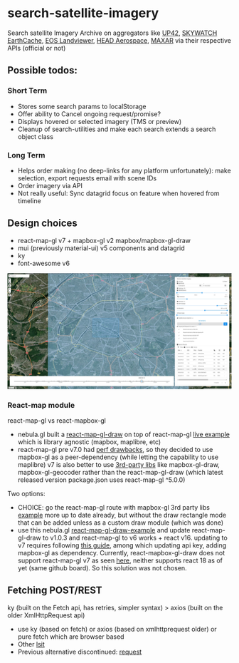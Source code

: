 # search-satellite-imagery
Search satellite Imagery Archive on aggregators like [UP42](https://console.up42.com/catalog), [SKYWATCH EarthCache](https://console.earthcache.com/search-archive), [EOS Landviewer](https://eos.com/landviewer), [HEAD Aerospace](https://headfinder.head-aerospace.eu/sales), [MAXAR](https://discover.maxar.com) via their respective APIs (official or not)

## Possible todos: 
### Short Term
 - Stores some search params to localStorage
 - Offer ability to Cancel ongoing request/promise?
 - Displays hovered or selected imagery (TMS or preview)
 - Cleanup of search-utilities and make each search extends a search object class
### Long Term
 - Helps order making (no deep-links for any platform unfortunately): make selection, export requests email with scene IDs
 - Order imagery via API
 - Not really useful: Sync datagrid focus on feature when hovered from timeline

## Design choices
 - react-map-gl v7 + mapbox-gl v2 mapbox/mapbox-gl-draw
 - mui (previously material-ui) v5 components and datagrid
 - ky
 - font-awesome v6

![Screenshot](screenshot.jpg)

### React-map module
react-map-gl vs react-mapbox-gl
 - nebula.gl built a [react-map-gl-draw](https://github.com/uber/nebula.gl/tree/master/examples/react-map-gl-draw) on top of react-map-gl [live example](https://nebula.gl/docs/interactive-examples/react-map-gl-draw-example) which is library agnostic (mapbox, maplibre, etc)
 - react-map-gl pre v7.0 had [perf drawbacks](https://github.com/visgl/react-map-gl/issues/1646), so they decided to use mapbox-gl as a peer-dependency (while letting the capability to use maplibre)
v7 is also better to use [3rd-party libs](https://github.com/visgl/react-map-gl/blob/master/docs/whats-new.md) like mapbox-gl-draw, mapbox-gl-geocoder rather than the react-map-gl-draw (which latest released version package.json uses react-map-gl ^5.0.0)

Two options:
 - CHOICE: go the react-map-gl route with mapbox-gl 3rd party libs [example](https://visgl.github.io/react-map-gl/examples/draw-polygon) more up to date already, but without the draw rectangle mode that can be added unless as a custom draw module (which was done)
 - use this nebula.gl [react-map-gl-draw-example](https://nebula.gl/docs/interactive-examples/react-map-gl-draw-example) and update react-map-gl-draw to v1.0.3 and react-map-gl to v6 works + react v16. updating to v7 requires following [this guide](https://github.com/visgl/react-map-gl/blob/master/docs/upgrade-guide.md), among which updating api key, adding mapbox-gl as dependency. Currently, react-mapbox-gl-draw does not support react-map-gl v7 as seen [here](https://github.com/HSLdevcom/jore4/issues/657), neither supports react 18 as of yet (same github board). So this solution was not chosen.


## Fetching POST/REST
ky (built on the Fetch api, has retries, simpler syntax) > axios (built on the older XmlHttpRequest api)

 - use ky (based on fetch) or axios (based on xmlhttprequest older) or pure fetch which are browser based
 - Other [lsit](https://developer.vonage.com/blog/2020/09/23/5-ways-to-make-http-requests-in-node-js-2020-edition)
 - Previous alternative discontinued: [request](https://nodesource.com/blog/express-going-into-maintenance-mode)
